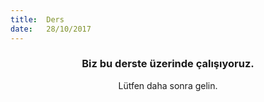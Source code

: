 ```yaml
---
title:  Ders
date:   28/10/2017
---
```


### <center>Biz bu derste üzerinde çalışıyoruz.</center>
<center>Lütfen daha sonra gelin.</center>